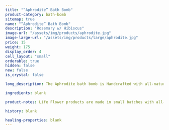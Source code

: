 ```yaml
---
title: "“Aphrodite” Bath Bomb"
product-category: bath-bomb
sitemap: true
name: "“Aphrodite” Bath Bomb"
description: "Rosemary w/ Hibiscus"
image-url: "/assets/img/products/aphrodite.jpg"
image-large-url: "/assets/img/products/large/aphrodite.jpg"
price: 15
weight: 175
display_order: 4
cell_layout: "small"
orderable: true
hidden: false
new: false
is_crystal: false

long_description: The Aphrodite bath bomb is Handcrafted with all-natural aphrodisiac essential oils, making it the perfect couple or self love treat. Made with organic, lab-tested plant extract to ensure optimal pain relief and relaxation. Includes a cleansed, charged rose quartz stone to enhance positive and pure energies of deep love. Topped with rose buds and hibiscus petals.   

ingredients: blank

product-notes: Life Flower products are made in small batches with all-natural and boutique ingredients. Most orders are processed within 3 days of being placed.

history: blank

healing-properties: blank
---
```

